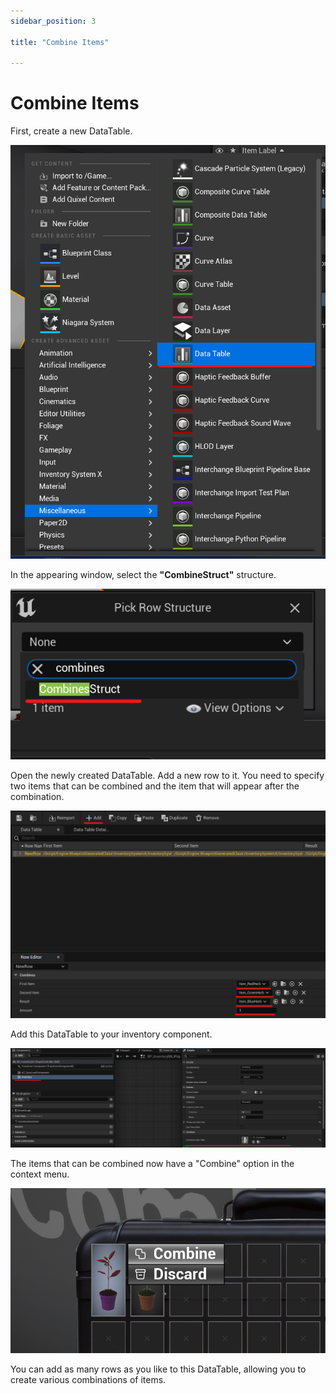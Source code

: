 ```yaml
---
sidebar_position: 3

title: "Combine Items"

---
```


# Combine Items

First, create a new DataTable.

![img.png](..%2FImages_extras%2FCombines%2Fimg.png)

In the appearing window, select the **"CombineStruct"** structure.

![img_1.png](..%2FImages_extras%2FCombines%2Fimg_1.png)

Open the newly created DataTable. Add a new row to it. You need to specify two items that can be combined and the item
that will appear after the combination.

![img_2.png](..%2FImages_extras%2FCombines%2Fimg_2.png)

Add this DataTable to your inventory component.

![img_3.png](..%2FImages_extras%2FCombines%2Fimg_3.png)

The items that can be combined now have a "Combine" option in the context menu.

![img_4.png](..%2FImages_extras%2FCombines%2Fimg_4.png)

You can add as many rows as you like to this DataTable, allowing you to create various combinations of items.